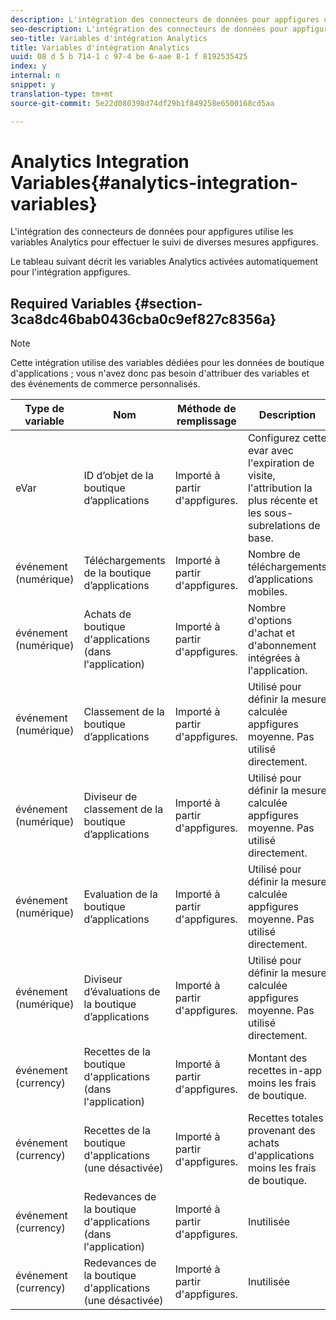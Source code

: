 ```yaml
---
description: L'intégration des connecteurs de données pour appfigures utilise les variables Analytics pour effectuer le suivi de diverses mesures appfigures.
seo-description: L'intégration des connecteurs de données pour appfigures utilise les variables Analytics pour effectuer le suivi de diverses mesures appfigures.
seo-title: Variables d'intégration Analytics
title: Variables d'intégration Analytics
uuid: 08 d 5 b 714-1 c 97-4 be 6-aae 8-1 f 8192535425
index: y
internal: n
snippet: y
translation-type: tm+mt
source-git-commit: 5e22d080398d74df29b1f849258e6500168cd5aa

---
```



# Analytics Integration Variables{#analytics-integration-variables}

L'intégration des connecteurs de données pour appfigures utilise les variables Analytics pour effectuer le suivi de diverses mesures appfigures.

Le tableau suivant décrit les variables Analytics activées automatiquement pour l'intégration appfigures.

## Required Variables {#section-3ca8dc46bab0436cba0c9ef827c8356a}

>[!NOTE]
>
>Cette intégration utilise des variables dédiées pour les données de boutique d'applications ; vous n'avez donc pas besoin d'attribuer des variables et des événements de commerce personnalisés.

| Type de variable | Nom | Méthode de remplissage | Description |
|---|---|---|---|
| eVar | ID d’objet de la boutique d’applications | Importé à partir d'appfigures. | Configurez cette evar avec l'expiration de visite, l'attribution la plus récente et les sous-subrelations de base. |
| événement (numérique) | Téléchargements de la boutique d’applications | Importé à partir d'appfigures. | Nombre de téléchargements d’applications mobiles. |
| événement (numérique) | Achats de boutique d'applications (dans l'application) | Importé à partir d'appfigures. | Nombre d'options d'achat et d'abonnement intégrées à l'application. |
| événement (numérique) | Classement de la boutique d’applications | Importé à partir d'appfigures. | Utilisé pour définir la mesure calculée appfigures moyenne. Pas utilisé directement. |
| événement (numérique) | Diviseur de classement de la boutique d’applications | Importé à partir d'appfigures. | Utilisé pour définir la mesure calculée appfigures moyenne. Pas utilisé directement. |
| événement (numérique) | Evaluation de la boutique d’applications | Importé à partir d'appfigures. | Utilisé pour définir la mesure calculée appfigures moyenne. Pas utilisé directement. |
| événement (numérique) | Diviseur d’évaluations de la boutique d’applications | Importé à partir d'appfigures. | Utilisé pour définir la mesure calculée appfigures moyenne. Pas utilisé directement. |
| événement (currency) | Recettes de la boutique d'applications (dans l'application) | Importé à partir d'appfigures. | Montant des recettes in-app moins les frais de boutique. |
| événement (currency) | Recettes de la boutique d'applications (une désactivée) | Importé à partir d'appfigures. | Recettes totales provenant des achats d'applications moins les frais de boutique. |
| événement (currency) | Redevances de la boutique d'applications (dans l'application) | Importé à partir d'appfigures. | Inutilisée |
| événement (currency) | Redevances de la boutique d'applications (une désactivée) | Importé à partir d'appfigures. | Inutilisée |

